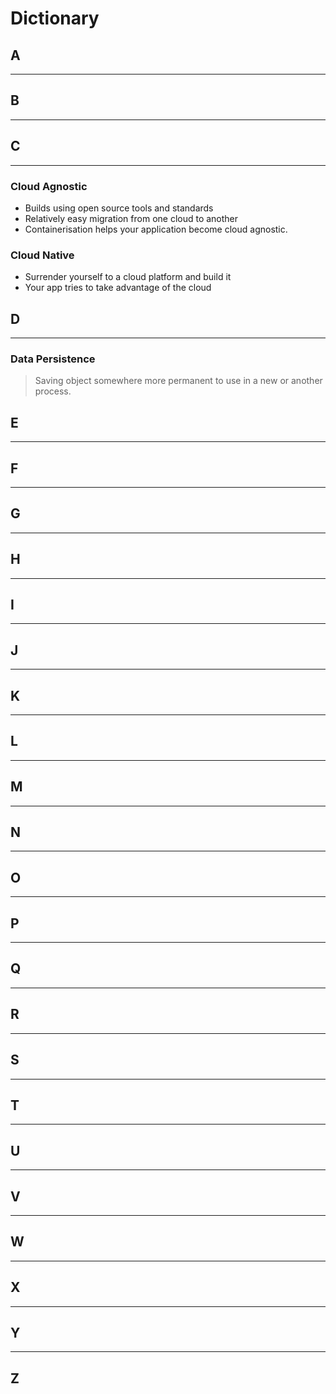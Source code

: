 # Dictionary

## A

---

## B

---

## C

---

### Cloud Agnostic

- Builds using open source tools and standards
- Relatively easy migration from one cloud to another
- Containerisation helps your application become cloud agnostic.

### Cloud Native

- Surrender yourself to a cloud platform and build it
- Your app tries to take advantage of the cloud

## D

---

### Data Persistence

> Saving object somewhere more permanent to use in a new or another process.

## E

---

## F

---

## G

---

## H

---

## I

---

## J

---

## K

---

## L

---

## M

---

## N

---

## O

---

## P

---

## Q

---

## R

---

## S

---

## T

---

## U

---

## V

---

## W

---

## X

---

## Y

---

## Z
